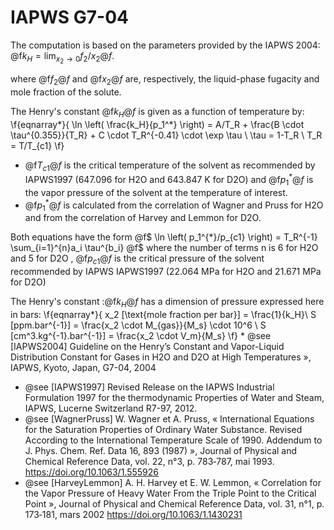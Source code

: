 # IAPWS G7-04

The computation is based on the parameters provided by the IAPWS 2004: @f$k_H = \lim_{x_2 \rightarrow 0} f_2/x_2 @f$.
 
where @f$f_2@f$ and @f$x_2@f$ are, respectively, the liquid-phase fugacity and mole fraction of the solute.
 
The Henry's constant @f$k_H@f$ is given as a function of temperature by:
\f{eqnarray*}{
\ln \left( \frac{k_H}{p_1^*} \right) = A/T_R + \frac{B \cdot \tau^{0.355}}{T_R} + C \cdot T_R^{-0.41} \cdot \exp \tau \\
\tau = 1-T_R \\
T_R = T/T_{c1}
\f}

* @f$T_{c1}@f$ is the critical temperature of the solvent as recommended by IAPWS1997 (647.096 for H2O and 643.847 K for D2O) and @f$p_1^*@f$ is the vapor pressure of the solvent at the temperature of interest.
* @f$p_1^*@f$ is calculated from the correlation of Wagner and Pruss for H2O and from the correlation of Harvey and Lemmon  for D2O.

Both equations have the form @f$ \ln \left( p_1^{*}/p_{c1} \right) = T_R^{-1} \sum_{i=1}^{n}a_i \tau^{b_i} @f$ where the number of terms n is 6 for  H2O and 5 for D2O , @f$p_{c1}@f$ is the critical pressure of the solvent recommended by IAPWS IAPWS1997 (22.064 MPa for H2O and 21.671 MPa for D2O)

The Henry's constant :@f$k_H@f$ has a dimension of pressure expressed here in bars:
\f{eqnarray*}{
x_2 [\text{mole fraction per bar}] = \frac{1}{k_H}\\
S [ppm.bar^{-1}] = \frac{x_2 \cdot M_{gas}}{M_s} \cdot 10^6 \\
S [cm^3.kg^{-1}.bar^{-1}] = \frac{x_2 \cdot V_m}{M_s}
\f}
 *
@see [IAPWS2004] Guideline on the Henry’s Constant and Vapor-Liquid Distribution Constant for Gases in H2O and D2O at High Temperatures », IAPWS, Kyoto, Japan, G7-04, 2004
* @see [IAPWS1997] Revised Release on the IAPWS Industrial Formulation 1997 for the thermodynamic Properties of Water and Steam, IAPWS, Lucerne Switzerland R7-97, 2012.
* @see [WagnerPruss] W. Wagner et A. Pruss, « International Equations for the Saturation Properties of Ordinary Water Substance. Revised According to the International Temperature Scale of 1990. Addendum to J. Phys. Chem. Ref. Data 16, 893 (1987) », Journal of Physical and Chemical Reference Data, vol. 22, n°3, p. 783‑787, mai 1993. <https://doi.org/10.1063/1.555926>
* @see [HarveyLemmon] A. H. Harvey et E. W. Lemmon, « Correlation for the Vapor Pressure of Heavy Water From the Triple Point to the Critical Point », Journal of Physical and Chemical Reference Data, vol. 31, n°1, p. 173‑181, mars 2002 <https://doi.org/10.1063/1.1430231>
 